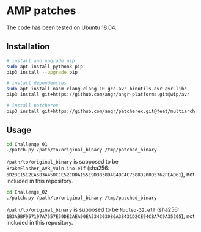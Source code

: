 # AMP patches

The code has been tested on Ubuntu 18.04.

## Installation

```bash
# install and upgrade pip
sudo apt install python3-pip
pip3 install --upgrade pip

# install dependencies
sudo apt install nasm clang clang-10 gcc-avr binutils-avr avr-libc
pip3 install git+https://github.com/angr/angr-platforms.git@wip/avr

# install patcherex
pip3 install git+https://github.com/angr/patcherex.git@feat/multiarch
```

## Usage
```bash
cd Challenge_01
./patch.py /path/to/original_binary /tmp/patched_binary
```
`/path/to/original_binary` is supposed to be `BrakeFlasher_AVR_Vuln.ino.elf` (sha256: `6D23C15E2EA583A45DCCE52CDDA155E9D3838D4E4DC4C7588D200D5762FEAD61`), not included in this repository.


```bash
cd Challenge_02
./patch.py /path/to/original_binary /tmp/patched_binary
```
`/path/to/original_binary` is supposed to be `Nucleo-32.elf` (sha256: `1B3ABBF957197A7557E59DE2AEA90EA334303086A38431D2CE94CBA7C9A35205`), not included in this repository.

